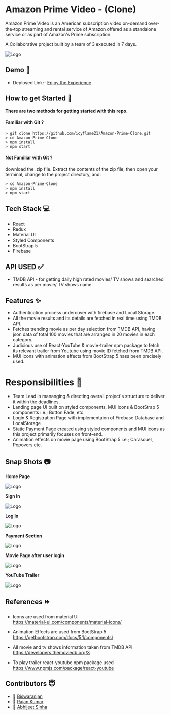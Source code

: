 
# Amazon Prime Video - (Clone)

Amazon Prime Video is an American subscription video on-demand over-the-top streaming and rental service of Amazon offered as a standalone service or as part of Amazon's Prime subscription. 

A Collaborative project built by a team of 3 executed in 7 days.


![Logo](https://m.media-amazon.com/images/G/01/primevideo/seo//primevideo-seo-logo._CB1544649803_.png)


## Demo 🎥

- Deployed Link:- [Enjoy the Experience](https://amazonprime-clone.netlify.app/)

## How to get Started 🚀

**There are two methods for getting started with this repo.**


#### Familiar with Git ?

```
> git clone https://github.com/icyflame21/Amazon-Prime-Clone.git
> cd Amazon-Prime-Clone
> npm install
> npm start
```

#### Not Familiar with Git ?
download the .zip file.  Extract the contents of the zip file, then open your terminal, change to the project directory, and:

```
> cd Amazon-Prime-Clone
> npm install
> npm start
```


## Tech Stack 💻

- React
- Redux
- Material UI
- Styled Components
- BootStrap 5
- Firebase 

## API USED ✅

- TMDB API - for getting daily high rated movies/ TV shows and searched results as per movie/ TV shows name.


## Features ✨

- Authentication process undercover with firebase and Local Storage.
- All the movie results and its details are fetched in real time using TMDB API.
- Fetches trending movie as per day selection from TMDB API, having json data of total 100 movies that are arranged in 20 movies in each category.
- Judicious use of React-YouTube & movie-trailer npm package to fetch its relevant trailer from Youtube using movie ID fetched from TMDB API.
- MUI icons with animation effects from BootStrap 5 hass been precisely used.

# Responsibilities 💪

- Team Lead in mananging & directing overall project's structure to deliver it within the deadlines.
- Landing page UI built on styled components, MUI Icons & BootStrap 5 components i.e.; Button Fade, etc.
- Login & Registration Page with implementaion of Firebase Database and LocalStorage
- Static Payment Page created using styled components and MUI icons as this project primarily focuses on front-end.
- Animation effects on movie page using BootStrap 5 i.e.; Carasouel, Popovers etc.

## Snap Shots 📷

**Home Page**

![Logo](https://images2.imgbox.com/fa/62/TCkJtA3F_o.jpg)

**Sign In**

![Logo](https://images2.imgbox.com/55/8e/f9v3aKKV_o.jpg)

**Log In**

![Logo](https://images2.imgbox.com/9e/9e/UZ4fDGvU_o.jpg)

**Payment Section**

![Logo](https://images2.imgbox.com/65/bc/20Y3bY71_o.jpg)

**Movie Page after user login**

![Logo](https://images2.imgbox.com/66/c3/v9VUf8vh_o.jpg)

**YouTube Trailer**

![Logo](https://images2.imgbox.com/9c/d8/0ZIiZwcn_o.jpg)


## References ⏩

* Icons are used from  material UI  
    https://material-ui.com/components/material-icons/
    
* Animation Effects are used from BootStrap 5  
    https://getbootstrap.com/docs/5.1/components/

* All movie and tv shows information taken  from TMDB API 
    https://developers.themoviedb.org/3

* To play trailer react-youtube npm package used 
    https://www.npmjs.com/package/react-youtube 


## Contributors  😇

- 👤 [Biswaranjan](https://www.github.com/icyflame21)
- 👤 [Rajan Kumar](https://www.github.com/Rajan1397)
- 👤 [Abhijeet Sinha](https://www.github.com/Abhijeetsinha471)



